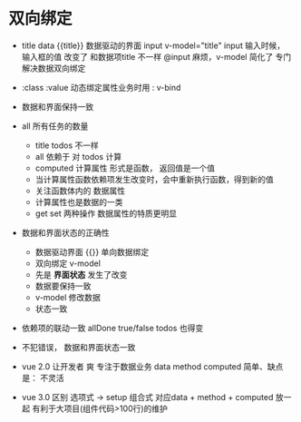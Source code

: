 # 双向绑定

- title data 
  {{title}} 数据驱动的界面
  input v-model="title"
  input 输入时候， 输入框的值 改变了 和数据项title 不一样
  @input 麻烦，v-model 简化了 专门解决数据双向绑定

- :class :value
  动态绑定属性业务时用 : v-bind

- 数据和界面保持一致

- all 所有任务的数量
  - title todos 不一样
  - all 依赖于 对 todos 计算
  - computed 计算属性
    形式是函数， 返回值是一个值
  - 当计算属性函数依赖项发生改变时，会中重新执行函数，得到新的值
  - 关注函数体内的  数据属性 
  - 计算属性也是数据的一类
  - get set 两种操作 数据属性的特质更明显

- 数据和界面状态的正确性
  - 数据驱动界面 {{}} 单向数据绑定
  - 双向绑定 v-model 
   - 先是 **界面状态** 发生了改变
   - 数据要保持一致 
   - v-model 修改数据
   - 状态一致
- 依赖项的联动一致
   allDone true/false todos 也得变  

- 不犯错误，  数据和界面状态一致

- vue 2.0 让开发者   爽  专注于数据业务
  data
  method
  computed 
  简单、缺点是： 不灵活 

- vue 3.0 区别 
  选项式 -> setup 组合式 对应data + method + computed 放一起
  有利于大项目(组件代码>100行)的维护




  
